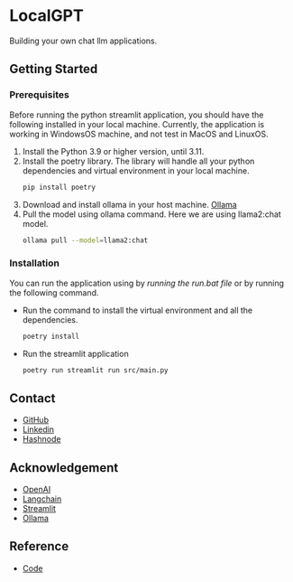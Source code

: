 # LocalGPT
Building your own chat llm applications.

## Getting Started

### Prerequisites

Before running the python streamlit application, you should have the following installed in your local machine. Currently, the application is working in WindowsOS machine, and not test in MacOS and LinuxOS.
1. Install the Python 3.9 or higher version, until 3.11.
2. Install the poetry library. The library will handle all your python dependencies and virtual environment in your local machine.
    ``` bash
    pip install poetry
    ```
3. Download and install ollama in your host machine. [Ollama](https://ollama.com/)
4. Pull the model using ollama command. Here we are using llama2:chat model.
    ``` bash
    ollama pull --model=llama2:chat
    ```

### Installation

You can run the application using by *running the run.bat file* or by running the following command.
- Run the command to install the virtual environment and all the dependencies.
    ```bash
    poetry install
    ```
- Run the streamlit application
    ```bash
    poetry run streamlit run src/main.py
    ```


## Contact
- [GitHub](https://github.com/mvrckwong)
- [Linkedin](https://www.linkedin.com/in/mvrckwong/)
- [Hashnode](https://hashnode.com/@mvrckwong)

## Acknowledgement 
- [OpenAI](https://openai.com)
- [Langchain](https://langchain.com)
- [Streamlit](https://streamlit.io)
- [Ollama](https://github.com/m-mizutani/ollama)

## Reference
- [Code](https://github.com/mvrckwong/localgpt)